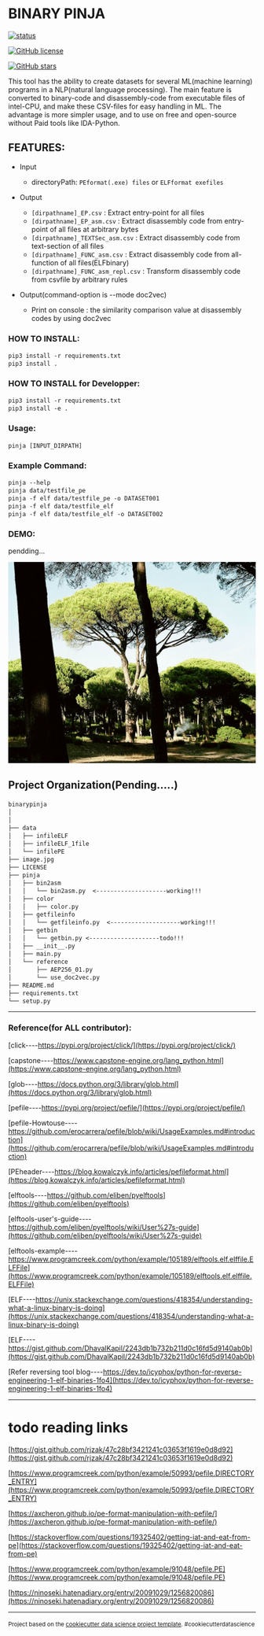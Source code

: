 BINARY PINJA
==============================

[![status](https://img.shields.io/badge/test-v0.0.1-ff7964.svg?style=for-the-badge)](https://github.com/cakeoomoo/binarypinja/blob/master/LICENSE)

[![GitHub license](https://img.shields.io/github/license/cakeoomoo/binarypinja)](https://github.com/cakeoomoo/binarypinja/blob/master/LICENSE)

[![GitHub stars](https://img.shields.io/github/stars/cakeoomoo/binarypinja)](https://github.com/cakeoomoo/binarypinja/stargazers)

This tool has the ability to create datasets for several ML(machine learning) programs in a NLP(natural language processing).
The main feature is converted to binary-code and disassembly-code from executable files of intel-CPU, and make these CSV-files for easy handling in ML.
The advantage is more simpler usage, and to use on free and open-source without Paid tools like IDA-Python.


## FEATURES:

- Input
    - directoryPath: `PEformat(.exe) files` or  `ELFformat exefiles`

- Output
    - `[dirpathname]_EP.csv`            :  Extract entry-point for all files
    - `[dirpathname]_EP_asm.csv`        :  Extract disassembly code from entry-point of all files at arbitrary bytes
    - `[dirpathname]_TEXTSec_asm.csv`   :  Extract disassembly code from text-section of all files
    - `[dirpathname]_FUNC_asm.csv`      :  Extract disassembly code from all-function of all files(ELFbinary)
    - `[dirpathname]_FUNC_asm_repl.csv` :  Transform disassembly code from csvfile by arbitrary rules



- Output(command-option is --mode doc2vec)
    - Print on console :  the similarity comparison value at disassembly codes by using doc2vec


### HOW TO INSTALL:

```
pip3 install -r requirements.txt 
pip3 install .
```

### HOW TO INSTALL for Developper:

```
pip3 install -r requirements.txt 
pip3 install -e . 
```

### Usage:

```
pinja [INPUT_DIRPATH]
```

### Example Command:

```
pinja --help
pinja data/testfile_pe
pinja -f elf data/testfile_pe -o DATASET001 
pinja -f elf data/testfile_elf
pinja -f elf data/testfile_elf -o DATASET002 
```

### DEMO:

pendding...


![pinjaTree](https://github.com/cakeoomoo/binarypinja/blob/master/image.jpg "pinja tree")



Project Organization(Pending.....)
------------
    
    binarypinja
    │ 
    │ 
    ├── data
    │   ├── infileELF
    │   ├── infileELF_1file
    │   └── infilePE
    ├── image.jpg
    ├── LICENSE
    ├── pinja
    │   ├── bin2asm
    │   │   └── bin2asm.py  <--------------------working!!!
    │   ├── color
    │   │   ├── color.py
    │   ├── getfileinfo
    │   │   └── getfileinfo.py  <--------------------working!!!
    │   ├── getbin
    │   │   └── getbin.py <--------------------todo!!!
    │   ├── __init__.py
    │   ├── main.py
    │   └── reference
    │       ├── AEP256_01.py
    │       └── use_doc2vec.py
    ├── README.md
    ├── requirements.txt
    └── setup.py

--------

### Reference(for ALL contributor):

[click----https://pypi.org/project/click/](https://pypi.org/project/click/)

[capstone----https://www.capstone-engine.org/lang_python.html](https://www.capstone-engine.org/lang_python.html)

[glob----https://docs.python.org/3/library/glob.html](https://docs.python.org/3/library/glob.html)

[pefile----https://pypi.org/project/pefile/](https://pypi.org/project/pefile/)

[pefile-Howtouse----https://github.com/erocarrera/pefile/blob/wiki/UsageExamples.md#introduction](https://github.com/erocarrera/pefile/blob/wiki/UsageExamples.md#introduction)

[PEheader----https://blog.kowalczyk.info/articles/pefileformat.html](https://blog.kowalczyk.info/articles/pefileformat.html)


[elftools----https://github.com/eliben/pyelftools](https://github.com/eliben/pyelftools)

[elftools-user's-guide----https://github.com/eliben/pyelftools/wiki/User%27s-guide](https://github.com/eliben/pyelftools/wiki/User%27s-guide)

[elftools-example----https://www.programcreek.com/python/example/105189/elftools.elf.elffile.ELFFile](https://www.programcreek.com/python/example/105189/elftools.elf.elffile.ELFFile)

[ELF----https://unix.stackexchange.com/questions/418354/understanding-what-a-linux-binary-is-doing](https://unix.stackexchange.com/questions/418354/understanding-what-a-linux-binary-is-doing)

[ELF----https://gist.github.com/DhavalKapil/2243db1b732b211d0c16fd5d9140ab0b](https://gist.github.com/DhavalKapil/2243db1b732b211d0c16fd5d9140ab0b)

[Refer reversing tool blog----https://dev.to/icyphox/python-for-reverse-engineering-1-elf-binaries-1fo4](https://dev.to/icyphox/python-for-reverse-engineering-1-elf-binaries-1fo4)


--------

# todo reading links

[https://gist.github.com/rjzak/47c28bf3421241c03653f1619e0d8d92](https://gist.github.com/rjzak/47c28bf3421241c03653f1619e0d8d92)

[https://www.programcreek.com/python/example/50993/pefile.DIRECTORY_ENTRY](https://www.programcreek.com/python/example/50993/pefile.DIRECTORY_ENTRY)

[https://axcheron.github.io/pe-format-manipulation-with-pefile/](https://axcheron.github.io/pe-format-manipulation-with-pefile/)

[https://stackoverflow.com/questions/19325402/getting-iat-and-eat-from-pe](https://stackoverflow.com/questions/19325402/getting-iat-and-eat-from-pe)

[https://www.programcreek.com/python/example/91048/pefile.PE](https://www.programcreek.com/python/example/91048/pefile.PE)

[https://ninoseki.hatenadiary.org/entry/20091029/1256820086](https://ninoseki.hatenadiary.org/entry/20091029/1256820086)


--------

<p><small>Project based on the <a target="_blank" href="https://drivendata.github.io/cookiecutter-data-science/">cookiecutter data science project template</a>. #cookiecutterdatascience</small></p>
